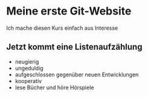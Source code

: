 # Meine erste Git-Website
Ich mache diesen Kurs einfach aus Interesse
## Jetzt kommt eine Listenaufzählung
* neugierig
* ungeduldig
* aufgeschlossen gegenüber neuen Entwicklungen
* kooperativ
* lese Bücher und höre Hörspiele


